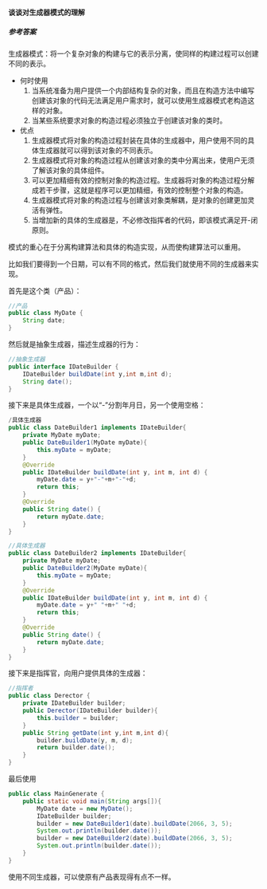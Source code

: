 #### 谈谈对生成器模式的理解

##### 参考答案

生成器模式：将一个复杂对象的构建与它的表示分离，使同样的构建过程可以创建不同的表示。

- 何时使用
  1. 当系统准备为用户提供一个内部结构复杂的对象，而且在构造方法中编写创建该对象的代码无法满足用户需求时，就可以使用生成器模式老构造这样的对象。
  2. 当某些系统要求对象的构造过程必须独立于创建该对象的类时。
- 优点
  1. 生成器模式将对象的构造过程封装在具体的生成器中，用户使用不同的具体生成器就可以得到该对象的不同表示。
  2. 生成器模式将对象的构造过程从创建该对象的类中分离出来，使用户无须了解该对象的具体组件。
  3. 可以更加精细有效的控制对象的构造过程。生成器将对象的构造过程分解成若干步骤，这就是程序可以更加精细，有效的控制整个对象的构造。
  4. 生成器模式将对象的构造过程与创建该对象类解耦，是对象的创建更加灵活有弹性。
  5. 当增加新的具体的生成器是，不必修改指挥者的代码，即该模式满足开-闭原则。

模式的重心在于分离构建算法和具体的构造实现，从而使构建算法可以重用。

比如我们要得到一个日期，可以有不同的格式，然后我们就使用不同的生成器来实现。

首先是这个类（产品）：

```java
//产品
public class MyDate {
    String date;
}
```

然后就是抽象生成器，描述生成器的行为：

```java
//抽象生成器
public interface IDateBuilder {
    IDateBuilder buildDate(int y,int m,int d);
    String date();
}
```

接下来是具体生成器，一个以“-”分割年月日，另一个使用空格：

```java
/具体生成器
public class DateBuilder1 implements IDateBuilder{
    private MyDate myDate;
    public DateBuilder1(MyDate myDate){
        this.myDate = myDate;
    }
    @Override
    public IDateBuilder buildDate(int y, int m, int d) {
        myDate.date = y+"-"+m+"-"+d;
        return this;
    }
    @Override
    public String date() {
        return myDate.date;
    }
}
```

```java
//具体生成器
public class DateBuilder2 implements IDateBuilder{
    private MyDate myDate;
    public DateBuilder2(MyDate myDate){
        this.myDate = myDate;
    }
    @Override
    public IDateBuilder buildDate(int y, int m, int d) {
        myDate.date = y+" "+m+" "+d;
        return this;
    }
    @Override
    public String date() {
        return myDate.date;
    }
}
```

接下来是指挥官，向用户提供具体的生成器：

```java
//指挥者
public class Derector {
    private IDateBuilder builder;
    public Derector(IDateBuilder builder){
        this.builder = builder;
    }
    public String getDate(int y,int m,int d){
        builder.buildDate(y, m, d);
        return builder.date();
    }
}
```

最后使用

```java
public class MainGenerate {
    public static void main(String args[]){
        MyDate date = new MyDate();
        IDateBuilder builder;
        builder = new DateBuilder1(date).buildDate(2066, 3, 5);
        System.out.println(builder.date());
        builder = new DateBuilder2(date).buildDate(2066, 3, 5);
        System.out.println(builder.date());
    }
}
```

使用不同生成器，可以使原有产品表现得有点不一样。